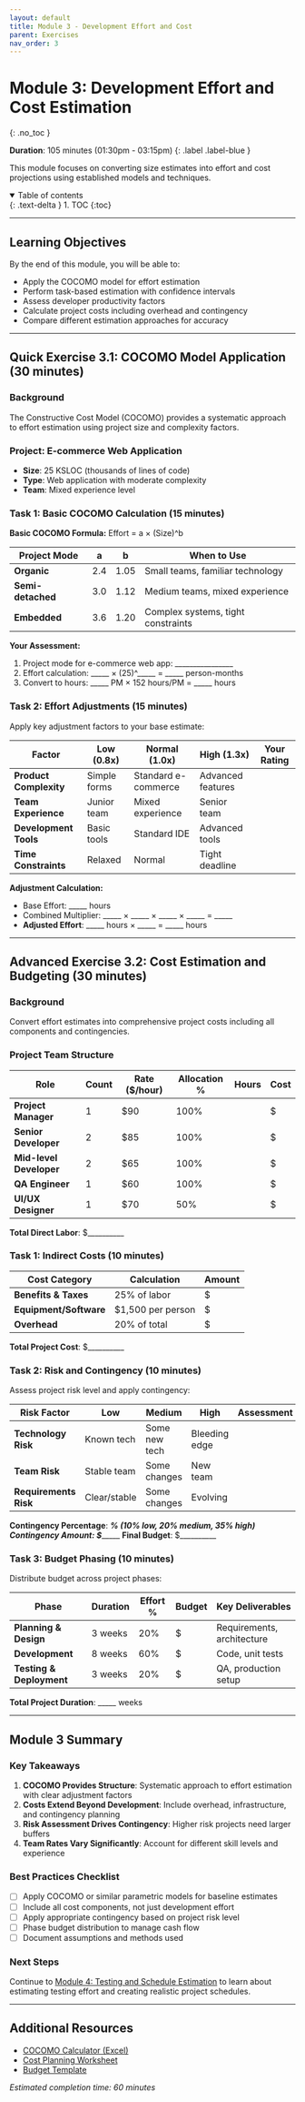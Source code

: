 ```yaml
---
layout: default
title: Module 3 - Development Effort and Cost
parent: Exercises
nav_order: 3
---
```


# Module 3: Development Effort and Cost Estimation
{: .no_toc }

**Duration**: 105 minutes (01:30pm - 03:15pm)
{: .label .label-blue }

This module focuses on converting size estimates into effort and cost projections using established models and techniques.

<details open markdown="block">
  <summary>
    Table of contents
  </summary>
  {: .text-delta }
1. TOC
{:toc}
</details>

---

## Learning Objectives

By the end of this module, you will be able to:
- Apply the COCOMO model for effort estimation
- Perform task-based estimation with confidence intervals
- Assess developer productivity factors
- Calculate project costs including overhead and contingency
- Compare different estimation approaches for accuracy

---

## Quick Exercise 3.1: COCOMO Model Application (30 minutes)

### Background
The Constructive Cost Model (COCOMO) provides a systematic approach to effort estimation using project size and complexity factors.

### Project: E-commerce Web Application
- **Size**: 25 KSLOC (thousands of lines of code)
- **Type**: Web application with moderate complexity
- **Team**: Mixed experience level

### Task 1: Basic COCOMO Calculation (15 minutes)

**Basic COCOMO Formula:** Effort = a × (Size)^b

| Project Mode | a | b | When to Use |
|--------------|---|---|-------------|
| **Organic** | 2.4 | 1.05 | Small teams, familiar technology |
| **Semi-detached** | 3.0 | 1.12 | Medium teams, mixed experience |
| **Embedded** | 3.6 | 1.20 | Complex systems, tight constraints |

**Your Assessment:**
1. Project mode for e-commerce web app: ________________
2. Effort calculation: _____ × (25)^_____ = _____ person-months
3. Convert to hours: _____ PM × 152 hours/PM = _____ hours

### Task 2: Effort Adjustments (15 minutes)

Apply key adjustment factors to your base estimate:

| Factor | Low (0.8x) | Normal (1.0x) | High (1.3x) | Your Rating |
|--------|------------|---------------|-------------|-------------|
| **Product Complexity** | Simple forms | Standard e-commerce | Advanced features | |
| **Team Experience** | Junior team | Mixed experience | Senior team | |
| **Development Tools** | Basic tools | Standard IDE | Advanced tools | |
| **Time Constraints** | Relaxed | Normal | Tight deadline | |

**Adjustment Calculation:**
- Base Effort: _____ hours
- Combined Multiplier: _____ × _____ × _____ × _____ = _____
- **Adjusted Effort**: _____ hours × _____ = _____ hours

---

## Advanced Exercise 3.2: Cost Estimation and Budgeting (30 minutes)

### Background
Convert effort estimates into comprehensive project costs including all components and contingencies.

### Project Team Structure

| Role | Count | Rate ($/hour) | Allocation % | Hours | Cost |
|------|-------|---------------|--------------|-------|------|
| **Project Manager** | 1 | $90 | 100% | | $ |
| **Senior Developer** | 2 | $85 | 100% | | $ |
| **Mid-level Developer** | 2 | $65 | 100% | | $ |
| **QA Engineer** | 1 | $60 | 100% | | $ |
| **UI/UX Designer** | 1 | $70 | 50% | | $ |

**Total Direct Labor**: $__________

### Task 1: Indirect Costs (10 minutes)

| Cost Category | Calculation | Amount |
|---------------|-------------|--------|
| **Benefits & Taxes** | 25% of labor | $ |
| **Equipment/Software** | $1,500 per person | $ |
| **Overhead** | 20% of total | $ |

**Total Project Cost**: $__________

### Task 2: Risk and Contingency (10 minutes)

Assess project risk level and apply contingency:

| Risk Factor | Low | Medium | High | Assessment |
|-------------|-----|--------|------|------------|
| **Technology Risk** | Known tech | Some new tech | Bleeding edge | |
| **Team Risk** | Stable team | Some changes | New team | |
| **Requirements Risk** | Clear/stable | Some changes | Evolving | |

**Contingency Percentage**: _____% (10% low, 20% medium, 35% high)
**Contingency Amount**: $__________
**Final Budget**: $__________

### Task 3: Budget Phasing (10 minutes)

Distribute budget across project phases:

| Phase | Duration | Effort % | Budget | Key Deliverables |
|-------|----------|----------|--------|------------------|
| **Planning & Design** | 3 weeks | 20% | $ | Requirements, architecture |
| **Development** | 8 weeks | 60% | $ | Code, unit tests |
| **Testing & Deployment** | 3 weeks | 20% | $ | QA, production setup |

**Total Project Duration**: _____ weeks

---

## Module 3 Summary

### Key Takeaways

1. **COCOMO Provides Structure**: Systematic approach to effort estimation with clear adjustment factors
2. **Costs Extend Beyond Development**: Include overhead, infrastructure, and contingency planning
3. **Risk Assessment Drives Contingency**: Higher risk projects need larger buffers
4. **Team Rates Vary Significantly**: Account for different skill levels and experience

### Best Practices Checklist

- [ ] Apply COCOMO or similar parametric models for baseline estimates
- [ ] Include all cost components, not just development effort
- [ ] Apply appropriate contingency based on project risk level
- [ ] Phase budget distribution to manage cash flow
- [ ] Document assumptions and methods used

### Next Steps

Continue to [Module 4: Testing and Schedule Estimation](../module4/) to learn about estimating testing effort and creating realistic project schedules.

---

## Additional Resources

- [COCOMO Calculator (Excel)](../../tools/cocomo-calculator.xlsx)
- [Cost Planning Worksheet](../../tools/cost-planning-worksheet.xlsx)
- [Budget Template](../../tools/budget-template.xlsx)

*Estimated completion time: 60 minutes*

